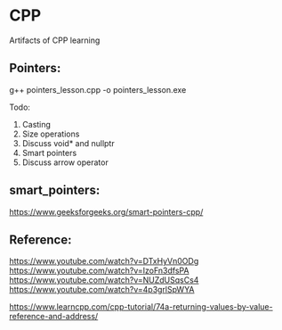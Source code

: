 # CPP
Artifacts of CPP learning


## Pointers:
g++ pointers_lesson.cpp -o pointers_lesson.exe

Todo:
1. Casting
2. Size operations
3. Discuss void* and nullptr
4. Smart pointers
5. Discuss arrow operator


## smart_pointers:
https://www.geeksforgeeks.org/smart-pointers-cpp/


## Reference:
https://www.youtube.com/watch?v=DTxHyVn0ODg
https://www.youtube.com/watch?v=IzoFn3dfsPA
https://www.youtube.com/watch?v=NUZdUSqsCs4
https://www.youtube.com/watch?v=4p3grlSpWYA

https://www.learncpp.com/cpp-tutorial/74a-returning-values-by-value-reference-and-address/
